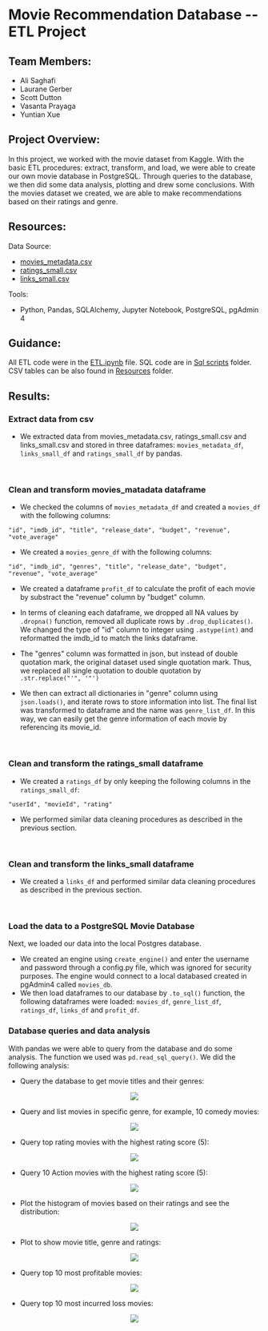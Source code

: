 # Movie Recommendation Database -- ETL Project

## Team Members:
* Ali Saghafi
* Laurane Gerber
* Scott Dutton
* Vasanta Prayaga
* Yuntian Xue

## Project Overview: 
In this project, we worked with the movie dataset from Kaggle. With the basic ETL procedures: extract, transform, and load, we were able to create our own movie database in PostgreSQL. Through queries to the database, we then did some data analysis, plotting and drew some conclusions. With the movies dataset we created, we are able to make recommendations based on their ratings and genre. 

## Resources:

Data Source:
* [movies_metadata.csv](https://www.kaggle.com/datasets/rounakbanik/the-movies-dataset?select=movies_metadata.csv)
* [ratings_small.csv](https://www.kaggle.com/datasets/rounakbanik/the-movies-dataset?select=ratings_small.csv)
* [links_small.csv](https://www.kaggle.com/datasets/rounakbanik/the-movies-dataset?select=links_small.csv)

Tools: 
- Python, Pandas, SQLAlchemy, Jupyter Notebook, PostgreSQL, pgAdmin 4

## Guidance:
All ETL code were in the [ETL.ipynb](ETL.ipynb) file. SQL code are in [Sql scripts](Resources/Sql%20scripts) folder. CSV tables can be also found in [Resources](Resources) folder. 

## Results:

### Extract data from csv
* We extracted data from movies_metadata.csv, ratings_small.csv and links_small.csv and stored in three dataframes: ```movies_metadata_df```, ```links_small_df``` and ```ratings_small_df``` by pandas. 
<br/>

### Clean and transform movies_matadata dataframe
* We checked the columns of ```movies_metadata_df``` and created a ```movies_df``` with the following columns: 
```
"id", "imdb_id", "title", "release_date", "budget", "revenue", "vote_average"
```
* We created a ```movies_genre_df``` with the following columns: 
```
"id", "imdb_id", "genres", "title", "release_date", "budget", "revenue", "vote_average"
```

* We created a dataframe ```profit_df``` to calculate the profit of each movie by substract the "revenue" column by "budget" column. 

* In terms of cleaning each dataframe, we dropped all NA values by ```.dropna()``` function, removed all duplicate rows by ```.drop_duplicates()```. We changed the type of "id" column to integer using ```.astype(int)``` and reformatted the imdb_id to match the links dataframe.
* The "genres" column was formatted in json, but instead of double quotation mark, the original dataset used single quotation mark. Thus, we replaced all single quotation to double quotation by ```.str.replace("'", '"') ```
* We then can extract all dictionaries in "genre" column using ```json.loads()```, and iterate rows to store information into list. The final list was transformed to dataframe and the name was ```genre_list_df```. In this way, we can easily get the genre information of each movie by referencing its movie_id. 

<br/>

### Clean and transform the ratings_small dataframe
* We created a ```ratings_df``` by only keeping the following columns in the ```ratings_small_df```:
```
"userId", "movieId", "rating"
```
* We performed similar data cleaning procedures as described in the previous section.

<br/>

### Clean and transform the links_small dataframe
* We created a ```links_df``` and performed similar data cleaning procedures as described in the previous section.

<br/>

### Load the data to a PostgreSQL Movie Database
Next, we loaded our data into the local Postgres database. 
* We created an engine using ```create_engine()``` and enter the username and password through a config.py file, which was ignored for security purposes. The engine would connect to a local databased created in pgAdmin4 called ```movies_db```.
* We then load dataframes to our database by ```.to_sql()``` function, the following dataframes were loaded: ```movies_df```, ```genre_list_df```, ```ratings_df```, ```links_df``` and ```profit_df```.

### Database queries and data analysis
With pandas we were able to query from the database and do some analysis. The function we used was ```pd.read_sql_query()```. We did the following analysis:
* Query the database to get movie titles and their genres:
<p align="center">
  <img src="Resources/Screenshot images/table1_movies title and genre.png"> 
</p>

* Query and list movies in specific genre, for example, 10 comedy movies:
<p align="center">
  <img src="Resources/Screenshot images/table2_comedy.png"> 
</p>

* Query top rating movies with the highest rating score (5):
<p align="center">
  <img src="Resources/Screenshot images/table3_rating5.png"> 
</p>

* Query 10 Action movies with the highest rating score (5):
<p align="center">
  <img src="Resources/Screenshot images/table4_rating5action.png"> 
</p>

* Plot the histogram of movies based on their ratings and see the distribution:
<p align="center">
  <img src="Resources/Plot Images/movies with rating 4 or greater.png"> 
</p>

* Plot to show movie title, genre and ratings:
<p align="center">
  <img src="Resources/Plot Images/title_genere_rating.png"> 
</p>

* Query top 10 most profitable movies:
<p align="center">
  <img src="Resources/Screenshot images/table5_most_profitable_movies.png"> 
</p>

* Query top 10 most incurred loss movies: 
 <p align="center">
  <img src="Resources/Screenshot images/table6_most_loss_movies.png"> 
</p>
<br/>
